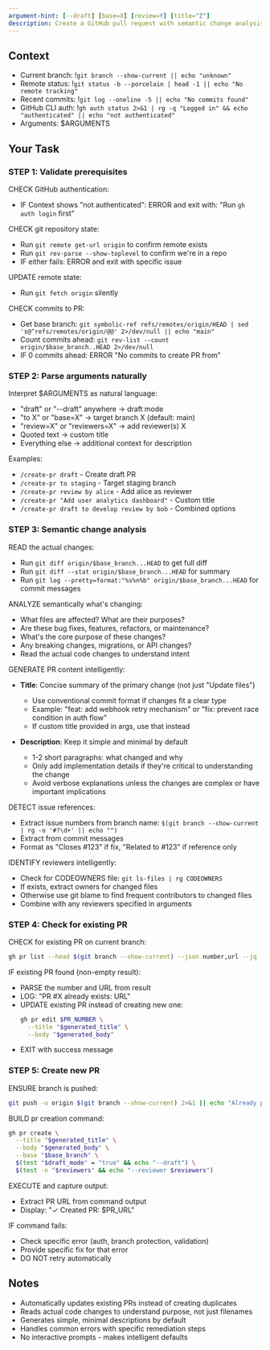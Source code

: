 ```yaml
---
argument-hint: [--draft] [base=X] [review=Y] [title="Z"]
description: Create a GitHub pull request with semantic change analysis
---
```


## Context

- Current branch: !`git branch --show-current || echo "unknown"`
- Remote status: !`git status -b --porcelain | head -1 || echo "No remote tracking"`
- Recent commits: !`git log --oneline -5 || echo "No commits found"`
- GitHub CLI auth: !`gh auth status 2>&1 | rg -q "Logged in" && echo "authenticated" || echo "not authenticated"`
- Arguments: $ARGUMENTS

## Your Task

### STEP 1: Validate prerequisites

CHECK GitHub authentication:
- IF Context shows "not authenticated": ERROR and exit with: "Run `gh auth login` first"

CHECK git repository state:
- Run `git remote get-url origin` to confirm remote exists
- Run `git rev-parse --show-toplevel` to confirm we're in a repo
- IF either fails: ERROR and exit with specific issue

UPDATE remote state:
- Run `git fetch origin` silently

CHECK commits to PR:
- Get base branch: `git symbolic-ref refs/remotes/origin/HEAD | sed 's@^refs/remotes/origin/@@' 2>/dev/null || echo "main"`
- Count commits ahead: `git rev-list --count origin/$base_branch..HEAD 2>/dev/null`
- IF 0 commits ahead: ERROR "No commits to create PR from"

### STEP 2: Parse arguments naturally

Interpret $ARGUMENTS as natural language:
- "draft" or "--draft" anywhere → draft mode
- "to X" or "base=X" → target branch X (default: main)
- "review=X" or "reviewers=X" → add reviewer(s) X
- Quoted text → custom title
- Everything else → additional context for description

Examples:

- `/create-pr draft` - Create draft PR
- `/create-pr to staging` - Target staging branch
- `/create-pr review by alice` - Add alice as reviewer
- `/create-pr "Add user analytics dashboard"` - Custom title
- `/create-pr draft to develop review by bob` - Combined options

### STEP 3: Semantic change analysis

READ the actual changes:
- Run `git diff origin/$base_branch...HEAD` to get full diff
- Run `git diff --stat origin/$base_branch...HEAD` for summary
- Run `git log --pretty=format:"%s%n%b" origin/$base_branch...HEAD` for commit messages

ANALYZE semantically what's changing:
- What files are affected? What are their purposes?
- Are these bug fixes, features, refactors, or maintenance?
- What's the core purpose of these changes?
- Any breaking changes, migrations, or API changes?
- Read the actual code changes to understand intent

GENERATE PR content intelligently:
- **Title**: Concise summary of the primary change (not just "Update files")
  - Use conventional commit format if changes fit a clear type
  - Example: "feat: add webhook retry mechanism" or "fix: prevent race condition in auth flow"
  - If custom title provided in args, use that instead

- **Description**: Keep it simple and minimal by default
  - 1-2 short paragraphs: what changed and why
  - Only add implementation details if they're critical to understanding the change
  - Avoid verbose explanations unless the changes are complex or have important implications

DETECT issue references:
- Extract issue numbers from branch name: `$(git branch --show-current | rg -o '#?\d+' || echo "")`
- Extract from commit messages
- Format as "Closes #123" if fix, "Related to #123" if reference only

IDENTIFY reviewers intelligently:
- Check for CODEOWNERS file: `git ls-files | rg CODEOWNERS`
- If exists, extract owners for changed files
- Otherwise use git blame to find frequent contributors to changed files
- Combine with any reviewers specified in arguments

### STEP 4: Check for existing PR

CHECK for existing PR on current branch:
```bash
gh pr list --head $(git branch --show-current) --json number,url --jq '.[0]' 2>/dev/null
```

IF existing PR found (non-empty result):
- PARSE the number and URL from result
- LOG: "PR #X already exists: URL"
- UPDATE existing PR instead of creating new one:
  ```bash
  gh pr edit $PR_NUMBER \
    --title "$generated_title" \
    --body "$generated_body"
  ```
- EXIT with success message

### STEP 5: Create new PR

ENSURE branch is pushed:
```bash
git push -u origin $(git branch --show-current) 2>&1 || echo "Already pushed"
```

BUILD pr creation command:
```bash
gh pr create \
  --title "$generated_title" \
  --body "$generated_body" \
  --base "$base_branch" \
  $(test "$draft_mode" = "true" && echo "--draft") \
  $(test -n "$reviewers" && echo "--reviewer $reviewers")
```

EXECUTE and capture output:
- Extract PR URL from command output
- Display: "✓ Created PR: $PR_URL"

IF command fails:
- Check specific error (auth, branch protection, validation)
- Provide specific fix for that error
- DO NOT retry automatically

## Notes

- Automatically updates existing PRs instead of creating duplicates
- Reads actual code changes to understand purpose, not just filenames
- Generates simple, minimal descriptions by default
- Handles common errors with specific remediation steps
- No interactive prompts - makes intelligent defaults
